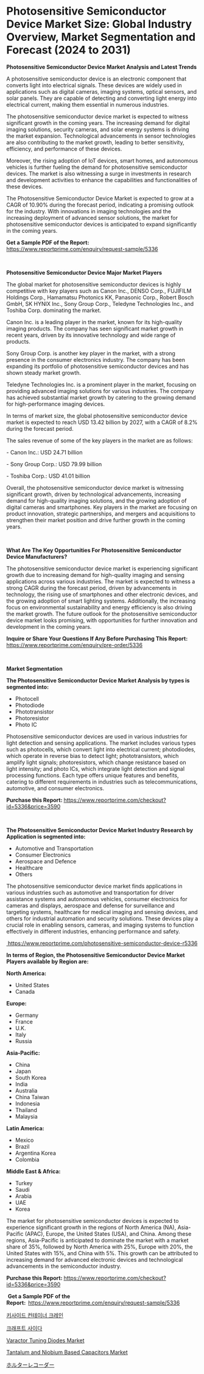 <p><h1>Photosensitive Semiconductor Device Market Size: Global Industry Overview, Market Segmentation and Forecast (2024 to 2031)</h1></p><p><strong>Photosensitive Semiconductor Device Market Analysis and Latest Trends</strong></p>
<p><p>A photosensitive semiconductor device is an electronic component that converts light into electrical signals. These devices are widely used in applications such as digital cameras, imaging systems, optical sensors, and solar panels. They are capable of detecting and converting light energy into electrical current, making them essential in numerous industries.</p><p>The photosensitive semiconductor device market is expected to witness significant growth in the coming years. The increasing demand for digital imaging solutions, security cameras, and solar energy systems is driving the market expansion. Technological advancements in sensor technologies are also contributing to the market growth, leading to better sensitivity, efficiency, and performance of these devices.</p><p>Moreover, the rising adoption of IoT devices, smart homes, and autonomous vehicles is further fueling the demand for photosensitive semiconductor devices. The market is also witnessing a surge in investments in research and development activities to enhance the capabilities and functionalities of these devices.</p><p>The Photosensitive Semiconductor Device Market is expected to grow at a CAGR of 10.90% during the forecast period, indicating a promising outlook for the industry. With innovations in imaging technologies and the increasing deployment of advanced sensor solutions, the market for photosensitive semiconductor devices is anticipated to expand significantly in the coming years.</p></p>
<p><strong>Get a Sample PDF of the Report:&nbsp;</strong> <a href="https://www.reportprime.com/enquiry/request-sample/5336">https://www.reportprime.com/enquiry/request-sample/5336</a></p>
<p>&nbsp;</p>
<p><strong>Photosensitive Semiconductor Device Major Market Players</strong></p>
<p><p>The global market for photosensitive semiconductor devices is highly competitive with key players such as Canon Inc., DENSO Corp., FUJIFILM Holdings Corp., Hamamatsu Photonics KK, Panasonic Corp., Robert Bosch GmbH, SK HYNIX Inc., Sony Group Corp., Teledyne Technologies Inc., and Toshiba Corp. dominating the market.</p><p>Canon Inc. is a leading player in the market, known for its high-quality imaging products. The company has seen significant market growth in recent years, driven by its innovative technology and wide range of products.</p><p>Sony Group Corp. is another key player in the market, with a strong presence in the consumer electronics industry. The company has been expanding its portfolio of photosensitive semiconductor devices and has shown steady market growth.</p><p>Teledyne Technologies Inc. is a prominent player in the market, focusing on providing advanced imaging solutions for various industries. The company has achieved substantial market growth by catering to the growing demand for high-performance imaging devices.</p><p>In terms of market size, the global photosensitive semiconductor device market is expected to reach USD 13.42 billion by 2027, with a CAGR of 8.2% during the forecast period.</p><p>The sales revenue of some of the key players in the market are as follows:</p><p>- Canon Inc.: USD 24.71 billion</p><p>- Sony Group Corp.: USD 79.99 billion</p><p>- Toshiba Corp.: USD 41.01 billion</p><p>Overall, the photosensitive semiconductor device market is witnessing significant growth, driven by technological advancements, increasing demand for high-quality imaging solutions, and the growing adoption of digital cameras and smartphones. Key players in the market are focusing on product innovation, strategic partnerships, and mergers and acquisitions to strengthen their market position and drive further growth in the coming years.</p></p>
<p>&nbsp;</p>
<p><strong>What Are The Key Opportunities For Photosensitive Semiconductor Device Manufacturers?</strong></p>
<p><p>The photosensitive semiconductor device market is experiencing significant growth due to increasing demand for high-quality imaging and sensing applications across various industries. The market is expected to witness a strong CAGR during the forecast period, driven by advancements in technology, the rising use of smartphones and other electronic devices, and the growing adoption of smart lighting systems. Additionally, the increasing focus on environmental sustainability and energy efficiency is also driving the market growth. The future outlook for the photosensitive semiconductor device market looks promising, with opportunities for further innovation and development in the coming years.</p></p>
<p><strong>Inquire or Share Your Questions If Any Before Purchasing This Report:</strong> <a href="https://www.reportprime.com/enquiry/pre-order/5336">https://www.reportprime.com/enquiry/pre-order/5336</a></p>
<p>&nbsp;</p>
<p><strong>Market Segmentation</strong></p>
<p><strong>The Photosensitive Semiconductor Device Market Analysis by types is segmented into:</strong></p>
<p><ul><li>Photocell</li><li>Photodiode</li><li>Phototransistor</li><li>Photoresistor</li><li>Photo IC</li></ul></p>
<p><p>Photosensitive semiconductor devices are used in various industries for light detection and sensing applications. The market includes various types such as photocells, which convert light into electrical current; photodiodes, which operate in reverse bias to detect light; phototransistors, which amplify light signals; photoresistors, which change resistance based on light intensity; and photo ICs, which integrate light detection and signal processing functions. Each type offers unique features and benefits, catering to different requirements in industries such as telecommunications, automotive, and consumer electronics.</p></p>
<p><strong>Purchase this Report:&nbsp;</strong><a href="https://www.reportprime.com/checkout?id=5336&price=3590">https://www.reportprime.com/checkout?id=5336&price=3590</a></p>
<p>&nbsp;</p>
<p><strong>The Photosensitive Semiconductor Device Market Industry Research by Application is segmented into:</strong></p>
<p><ul><li>Automotive and Transportation</li><li>Consumer Electronics</li><li>Aerospace and Defence</li><li>Healthcare</li><li>Others</li></ul></p>
<p><p>The photosensitive semiconductor device market finds applications in various industries such as automotive and transportation for driver assistance systems and autonomous vehicles, consumer electronics for cameras and displays, aerospace and defense for surveillance and targeting systems, healthcare for medical imaging and sensing devices, and others for industrial automation and security solutions. These devices play a crucial role in enabling sensors, cameras, and imaging systems to function effectively in different industries, enhancing performance and safety.</p></p>
<p><a href="https://www.reportprime.com/photosensitive-semiconductor-device-r5336">&nbsp;https://www.reportprime.com/photosensitive-semiconductor-device-r5336</a></p>
<p><strong>In terms of Region, the Photosensitive Semiconductor Device Market Players available by Region are:</strong></p>
<p>
    <p> <strong> North America: </strong>
        <ul>
            <li>United States</li>
            <li>Canada</li>
        </ul>
        </p> 
    <p> <strong> Europe: </strong>
        <ul>
            <li>Germany</li>
            <li>France</li>
            <li>U.K.</li>
            <li>Italy</li>
            <li>Russia</li>
        </ul>
        </p> 
    <p> <strong> Asia-Pacific: </strong>
        <ul>
            <li>China</li>
            <li>Japan</li>
            <li>South Korea</li>
            <li>India</li>
            <li>Australia</li>
            <li>China Taiwan</li>
            <li>Indonesia</li>
            <li>Thailand</li>
            <li>Malaysia</li>
        </ul>
        </p> 
    <p> <strong> Latin America: </strong>
        <ul>
            <li>Mexico</li>
            <li>Brazil</li>
            <li>Argentina Korea</li>
            <li>Colombia</li>
        </ul>
        </p> 
    <p> <strong> Middle East & Africa: </strong>
        <ul>
            <li>Turkey</li>
            <li>Saudi</li>
            <li>Arabia</li>
            <li>UAE</li>
            <li>Korea</li>
        </ul>
    </p>
    </p>
<p><p>The market for photosensitive semiconductor devices is expected to experience significant growth in the regions of North America (NA), Asia-Pacific (APAC), Europe, the United States (USA), and China. Among these regions, Asia-Pacific is anticipated to dominate the market with a market share of 35%, followed by North America with 25%, Europe with 20%, the United States with 15%, and China with 5%. This growth can be attributed to increasing demand for advanced electronic devices and technological advancements in the semiconductor industry.</p></p>
<p><strong>Purchase this Report: </strong><a href="https://www.reportprime.com/checkout?id=5336&price=3590">https://www.reportprime.com/checkout?id=5336&price=3590</a></p>
<p>&nbsp;<strong>Get a Sample PDF of the Report:&nbsp;&nbsp;</strong><a href="https://www.reportprime.com/enquiry/request-sample/5336">https://www.reportprime.com/enquiry/request-sample/5336</a></p>
<p><strong></strong></p>
<p><p><a href="https://github.com/EthaWolf/Market-Research-Report-List-1/blob/main/343121070641.md">키사이드 컨테이너 크레인</a></p><p><a href="https://medium.com/@fredajerde/2024%EB%85%84%EB%B6%80%ED%84%B0-2031%EB%85%84%EA%B9%8C%EC%A7%80%EC%9D%98-%ED%81%AC%EB%9E%98%ED%94%84%ED%8A%B8-%EC%82%AC%EC%9D%B4%EB%8B%A4-%EC%8B%9C%EC%9E%A5-%EC%A0%90%EC%9C%A0%EC%9C%A8-%EB%B3%80%ED%99%94%EC%99%80-%EC%8B%9C%EC%9E%A5-%EC%84%B1%EC%9E%A5-%EB%8F%99%ED%96%A5-45fccbced5a2">크래프트 사이다</a></p><p><a href="https://github.com/shotows/Market-Research-Report-List-2/blob/main/varactor-tuning-diodes-market.md">Varactor Tuning Diodes Market</a></p><p><a href="https://github.com/Sinjinluong3e0awx2m195k76/Market-Research-Report-List-2/blob/main/tantalum-and-niobium-based-capacitors-market.md">Tantalum and Niobium Based Capacitors Market</a></p><p><a href="https://github.com/TysonKub/Market-Research-Report-List-1/blob/main/523789574080.md">ホルターレコーダー</a></p></p>